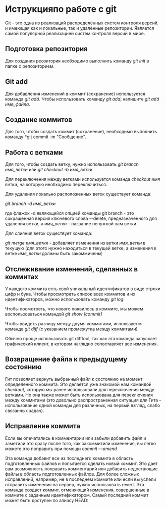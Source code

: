 # **Иструкцияпо работе с git**

Git - это одна из реализаций распределённых систем контроля версий, и имеющая как и локальные, так и удалённые репозитории. Является самой популярной реализацией систем контроля версий в мире.

## Подготовка репозитория

Для создания реозитория необходимо выполнить команду *git init* в папке с репозиторием.
## Git add

Для добавления изменений в коммит (сохранение) используется команда *git add*. Чтобы использовать команду *git add*, напишите *git add имя_файла*.

## Создание коммитов

Для того, чтобы создать коммит (сохранение), необходимо выполнить команду *git commit -m "Сообщение".

## Работа с ветками

Для того, чтобы создать ветку, нужно использовать *git branch имя_ветки* или *git checkout -b имя_ветки*

Для переключения между ветками используется команда *checkout имя ветки*, на которую необходимо переключиться.

Для удаления локально расположенных веток существует команда:

*git branch -d имя_ветки*

где флажок -d являющийся опцией команды git branch - это сокращенная версия ключевого слова --delete, предназначенного для удаления ветки, а *имя_ветки* – название ненужной нам ветки.

Для слияния веток существует команда:

*git merge имя_ветки* - добавляет изменения из ветки *имя_ветки* в текущую (для этого нужно находиться в текущей ветке, а изменения в ветке *имя_ветки* должны быть закоммичены)


## Отслеживание изменений, сделанных в коммитах
У каждого коммита есть свой уникальный идентификатор в виде строки цифр и букв. Чтобы просмотреть список всех коммитов и их идентификаторов, можно использовать команду *git log*

Чтобы посмотреть, что нового появилось в коммите, мы можем воспользоваться командой *git show [commit]*

Чтобы увидеть разницу между двумя коммитами, используется команда *git diff* (с указанием промежутка между коммитами)

Обычно проще использовать git difftool, так как эта команда запускает графический клиент, в котором наглядно сопоставляет все изменения.

## Возвращение файла к предыдущему состоянию
Гит позволяет вернуть выбранный файл к состоянию на момент определенного коммита. Это делается уже знакомой нам командой *checkout*, которую мы ранее использовали для переключения между ветками. Но она также может быть использована для переключения между коммитами (это довольно распространенная ситуация для Гита - использование одной команды для различных, на первый взгляд, слабо связанных задач).

## Исправление коммита
Если вы опечатались в комментарии или забыли добавить файл и заметили это сразу после того, как закоммитили изменения, вы легко можете это поправить при помощи *commit —amend*

Эта команда добавит все из последнего коммита в область подготовленных файлов и попытается сделать новый коммит. Это дает вам возможность поправить комментарий или добавить недостающие файлы в область подготовленных файлов.
Для более сложных исправлений, например, не в последнем коммите или если вы успели отправить изменения на сервер, нужно использовать revert. Эта команда создаст коммит, отменяющий изменения, совершенные в коммите с заданным идентификатором.
Самый последний коммит может быть доступен по алиасу HEAD: